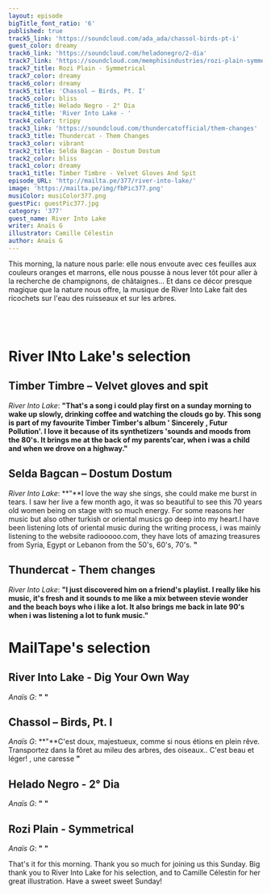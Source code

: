```yaml
---
layout: episode
bigTitle_font_ratio: '6'
published: true
track5_link: 'https://soundcloud.com/ada_ada/chassol-birds-pt-i'
guest_color: dreamy
track6_link: 'https://soundcloud.com/heladonegro/2-dia'
track7_link: 'https://soundcloud.com/memphisindustries/rozi-plain-symmetrical'
track7_title: Rozi Plain - Symmetrical
track7_color: dreamy
track6_color: dreamy
track5_title: 'Chassol – Birds, Pt. I'
track5_color: bliss
track6_title: Helado Negro - 2° Dia
track4_title: 'River Into Lake - '
track4_color: trippy
track3_link: 'https://soundcloud.com/thundercatofficial/them-changes'
track3_title: Thundercat - Them Changes
track3_color: vibrant
track2_title: Selda Bagcan - Dostum Dostum
track2_color: bliss
track1_color: dreamy
track1_title: Timber Timbre - Velvet Gloves And Spit
episode_URL: 'http://mailta.pe/377/river-into-lake/'
image: 'https://mailta.pe/img/fbPic377.png'
musiColor: musiColor377.png
guestPic: guestPic377.jpg
category: '377'
guest_name: River Into Lake
writer: Anaïs G
illustrator: Camille Célestin
author: Anaïs G
---
```

<p id="introduction">This morning, la nature nous parle: elle nous envoute avec ces feuilles aux couleurs oranges et marrons, elle nous pousse à nous lever tôt pour aller à la recherche de champignons, de châtaignes... Et dans ce décor presque magique que la nature nous offre, la musique de River Into Lake fait des ricochets sur l'eau des ruisseaux et sur les arbres.
<br><br>
 <br><br>
</p>

# River INto Lake's selection

## Timber Timbre – Velvet gloves and spit
_River Into Lake_: **"**That's a song i could play first on a sunday morning to wake up slowly, drinking coffee and watching the clouds go by. This song is part of my favourite Timber Timber's album ' Sincerely , Futur Pollution'.
I love it because of its synthetizers 'sounds and moods from the 80's. It brings me at the back of my parents'car, when i was a child and when we drove on a highway.**"**

## Selda Bagcan – Dostum Dostum
_River Into Lake_: **"**I love the way she sings, she could make me burst in tears. I saw her live a few month ago, it was so beautiful to see this 70 years old women being on stage with so much energy. For some reasons her music but also other turkish or oriental musics go deep into my heart.I have been listening lots of oriental music during the writing process, i was mainly listening to the website radiooooo.com, they have lots of amazing treasures from Syria, Egypt or Lebanon from the 50's, 60's, 70's. **"**

## Thundercat - Them changes
_River Into Lake_: **"**I just discovered him on a friend's playlist. I really like his music, it's fresh and it sounds to me like a mix between stevie wonder and the beach boys who i like a lot. It also brings me back in late 90's when i was listening a lot to funk music.**"**


# MailTape's selection

## River Into Lake - Dig Your Own Way
_Anaïs G_: **"** **"**

## Chassol – Birds, Pt. I 
_Anaïs G_: **"**C'est doux, majestueux, comme si nous étions en plein rêve. Transportez dans la fôret au mileu des arbres, des oiseaux.. C'est beau et léger!
, une caresse **"**

## Helado Negro - 2° Dia
_Anaïs G_: **"** **"**

## Rozi Plain - Symmetrical
_Anaïs G_: **"** **"**


<p id="outroduction"> That's it for this morning. Thank you so much for joining us this Sunday. Big thank you to River Into Lake for his selection, and to Camille Célestin for her great illustration. Have a sweet sweet Sunday!</p>
